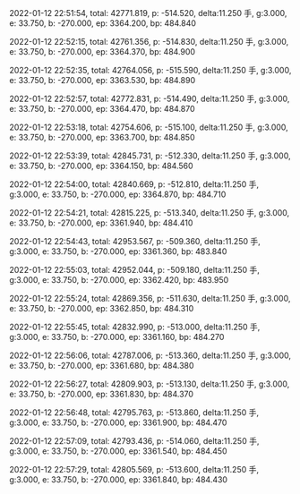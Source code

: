 2022-01-12 22:51:54, total: 42771.819, p: -514.520, delta:11.250 手, g:3.000, e: 33.750, b: -270.000, ep: 3364.200, bp: 484.840

2022-01-12 22:52:15, total: 42761.356, p: -514.830, delta:11.250 手, g:3.000, e: 33.750, b: -270.000, ep: 3364.370, bp: 484.900

2022-01-12 22:52:35, total: 42764.056, p: -515.590, delta:11.250 手, g:3.000, e: 33.750, b: -270.000, ep: 3363.530, bp: 484.890

2022-01-12 22:52:57, total: 42772.831, p: -514.490, delta:11.250 手, g:3.000, e: 33.750, b: -270.000, ep: 3364.470, bp: 484.870

2022-01-12 22:53:18, total: 42754.606, p: -515.100, delta:11.250 手, g:3.000, e: 33.750, b: -270.000, ep: 3363.700, bp: 484.850

2022-01-12 22:53:39, total: 42845.731, p: -512.330, delta:11.250 手, g:3.000, e: 33.750, b: -270.000, ep: 3364.150, bp: 484.560

2022-01-12 22:54:00, total: 42840.669, p: -512.810, delta:11.250 手, g:3.000, e: 33.750, b: -270.000, ep: 3364.870, bp: 484.710

2022-01-12 22:54:21, total: 42815.225, p: -513.340, delta:11.250 手, g:3.000, e: 33.750, b: -270.000, ep: 3361.940, bp: 484.410

2022-01-12 22:54:43, total: 42953.567, p: -509.360, delta:11.250 手, g:3.000, e: 33.750, b: -270.000, ep: 3361.360, bp: 483.840

2022-01-12 22:55:03, total: 42952.044, p: -509.180, delta:11.250 手, g:3.000, e: 33.750, b: -270.000, ep: 3362.420, bp: 483.950

2022-01-12 22:55:24, total: 42869.356, p: -511.630, delta:11.250 手, g:3.000, e: 33.750, b: -270.000, ep: 3362.850, bp: 484.310

2022-01-12 22:55:45, total: 42832.990, p: -513.000, delta:11.250 手, g:3.000, e: 33.750, b: -270.000, ep: 3361.160, bp: 484.270

2022-01-12 22:56:06, total: 42787.006, p: -513.360, delta:11.250 手, g:3.000, e: 33.750, b: -270.000, ep: 3361.680, bp: 484.380

2022-01-12 22:56:27, total: 42809.903, p: -513.130, delta:11.250 手, g:3.000, e: 33.750, b: -270.000, ep: 3361.830, bp: 484.370

2022-01-12 22:56:48, total: 42795.763, p: -513.860, delta:11.250 手, g:3.000, e: 33.750, b: -270.000, ep: 3361.900, bp: 484.470

2022-01-12 22:57:09, total: 42793.436, p: -514.060, delta:11.250 手, g:3.000, e: 33.750, b: -270.000, ep: 3361.540, bp: 484.450

2022-01-12 22:57:29, total: 42805.569, p: -513.600, delta:11.250 手, g:3.000, e: 33.750, b: -270.000, ep: 3361.840, bp: 484.430